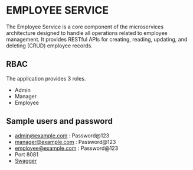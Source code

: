 # EMPLOYEE SERVICE
The Employee Service is a core component of the microservices architecture designed to handle all operations related to employee management. 
It provides RESTful APIs for creating, reading, updating, and deleting (CRUD) employee records.
## RBAC
The application provides 3 roles.
* Admin
* Manager
* Employee
## Sample users and password
* admin@example.com : Password@123
* manager@example.com : Password@123
* employee@example.com : Password@123
* Port 8081
* [Swagger](https://www.oracle.com/java/technologies/javase-jdk17-downloads.html)
